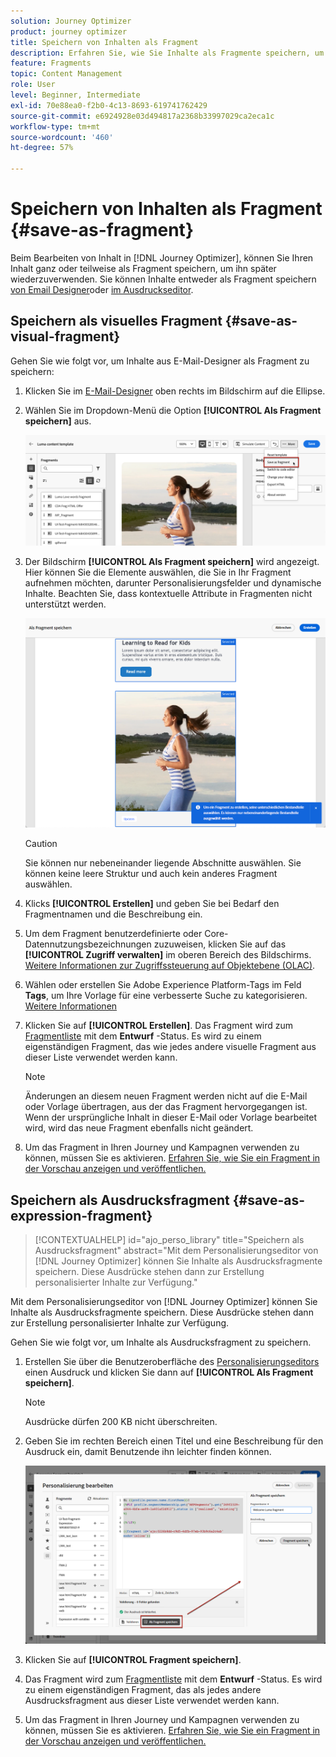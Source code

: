 ```yaml
---
solution: Journey Optimizer
product: journey optimizer
title: Speichern von Inhalten als Fragment
description: Erfahren Sie, wie Sie Inhalte als Fragmente speichern, um Inhalte in Journey Optimizer-Kampagnen und -Journeys wiederzuverwenden.
feature: Fragments
topic: Content Management
role: User
level: Beginner, Intermediate
exl-id: 70e88ea0-f2b0-4c13-8693-619741762429
source-git-commit: e6924928e03d494817a2368b33997029ca2eca1c
workflow-type: tm+mt
source-wordcount: '460'
ht-degree: 57%

---
```


# Speichern von Inhalten als Fragment {#save-as-fragment}

Beim Bearbeiten von Inhalt in [!DNL Journey Optimizer], können Sie Ihren Inhalt ganz oder teilweise als Fragment speichern, um ihn später wiederzuverwenden. Sie können Inhalte entweder als Fragment speichern [von Email Designer](#save-as-visual-fragment)oder [im Ausdruckseditor](#save-as-expression-fragment).

## Speichern als visuelles Fragment {#save-as-visual-fragment}

Gehen Sie wie folgt vor, um Inhalte aus E-Mail-Designer als Fragment zu speichern:

1. Klicken Sie im [E-Mail-Designer](../email/get-started-email-design.md) oben rechts im Bildschirm auf die Ellipse.

1. Wählen Sie im Dropdown-Menü die Option **[!UICONTROL Als Fragment speichern]** aus.

   ![](assets/fragment-save-as.png)

1. Der Bildschirm **[!UICONTROL Als Fragment speichern]** wird angezeigt. Hier können Sie die Elemente auswählen, die Sie in Ihr Fragment aufnehmen möchten, darunter Personalisierungsfelder und dynamische Inhalte. Beachten Sie, dass kontextuelle Attribute in Fragmenten nicht unterstützt werden.

   ![](assets/fragment-save-as-screen.png)

   >[!CAUTION]
   >
   >Sie können nur nebeneinander liegende Abschnitte auswählen. Sie können keine leere Struktur und auch kein anderes Fragment auswählen.

1. Klicks **[!UICONTROL Erstellen]** und geben Sie bei Bedarf den Fragmentnamen und die Beschreibung ein.

1. Um dem Fragment benutzerdefinierte oder Core-Datennutzungsbezeichnungen zuzuweisen, klicken Sie auf das **[!UICONTROL Zugriff verwalten]** im oberen Bereich des Bildschirms. [Weitere Informationen zur Zugriffssteuerung auf Objektebene (OLAC)](../administration/object-based-access.md).

1. Wählen oder erstellen Sie Adobe Experience Platform-Tags im Feld **Tags**, um Ihre Vorlage für eine verbesserte Suche zu kategorisieren. [Weitere Informationen](../start/search-filter-categorize.md#tags)

1. Klicken Sie auf **[!UICONTROL Erstellen]**. Das Fragment wird zum [Fragmentliste](#access-manage-fragments) mit dem **Entwurf** -Status. Es wird zu einem eigenständigen Fragment, das wie jedes andere visuelle Fragment aus dieser Liste verwendet werden kann.

   >[!NOTE]
   >
   >Änderungen an diesem neuen Fragment werden nicht auf die E-Mail oder Vorlage übertragen, aus der das Fragment hervorgegangen ist. Wenn der ursprüngliche Inhalt in dieser E-Mail oder Vorlage bearbeitet wird, wird das neue Fragment ebenfalls nicht geändert.

1. Um das Fragment in Ihren Journey und Kampagnen verwenden zu können, müssen Sie es aktivieren. [Erfahren Sie, wie Sie ein Fragment in der Vorschau anzeigen und veröffentlichen.](../content-management/create-fragments.md#publish)

## Speichern als Ausdrucksfragment {#save-as-expression-fragment}

>[!CONTEXTUALHELP]
>id="ajo_perso_library"
>title="Speichern als Ausdrucksfragment"
>abstract="Mit dem Personalisierungseditor von [!DNL Journey Optimizer] können Sie Inhalte als Ausdrucksfragmente speichern. Diese Ausdrücke stehen dann zur Erstellung personalisierter Inhalte zur Verfügung."

Mit dem Personalisierungseditor von [!DNL Journey Optimizer] können Sie Inhalte als Ausdrucksfragmente speichern. Diese Ausdrücke stehen dann zur Erstellung personalisierter Inhalte zur Verfügung.

Gehen Sie wie folgt vor, um Inhalte als Ausdrucksfragment zu speichern.

1. Erstellen Sie über die Benutzeroberfläche des [Personalisierungseditors](../personalization/personalization-build-expressions.md) einen Ausdruck und klicken Sie dann auf **[!UICONTROL Als Fragment speichern]**.

   >[!NOTE]
   >
   >Ausdrücke dürfen 200 KB nicht überschreiten.

1. Geben Sie im rechten Bereich einen Titel und eine Beschreibung für den Ausdruck ein, damit Benutzende ihn leichter finden können.

   ![](assets/expression-fragment-save-as.png)

1. Klicken Sie auf **[!UICONTROL Fragment speichern]**.

   <!--An expression fragment cannot be nested inside another fragment.-->

1. Das Fragment wird zum [Fragmentliste](#access-manage-fragments) mit dem **Entwurf** -Status. Es wird zu einem eigenständigen Fragment, das als jedes andere Ausdrucksfragment aus dieser Liste verwendet werden kann.

1. Um das Fragment in Ihren Journey und Kampagnen verwenden zu können, müssen Sie es aktivieren. [Erfahren Sie, wie Sie ein Fragment in der Vorschau anzeigen und veröffentlichen.](../content-management/create-fragments.md#publish)
